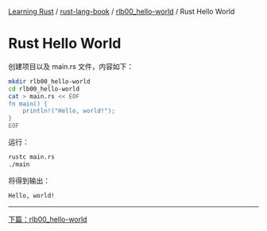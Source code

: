 [Learning Rust](../../README.md) / [rust-lang-book](../zz_gneratered_mdi.md) / [rlb00_hello-world](zz_gneratered_mdi.md) / Rust Hello World

# Rust Hello World

创建项目以及 main.rs 文件，内容如下：

```bash
mkdir rlb00_hello-world
cd rlb00_hello-world
cat > main.rs << EOF
fn main() {
    println!("Hello, world!");
}
EOF
```

运行：

```bash
rustc main.rs
./main
```

将得到输出：

```bash
Hello, world!
```

---
[下篇：rlb00_hello-world](index.md)
